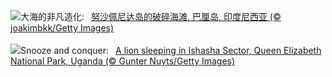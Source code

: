 ![](https://www.bing.com/th?id=OHR.NusaPenida_ZH-CN4934656933_UHD.jpg&w=1000)大海的非凡造化:&nbsp;&ensp;[努沙佩尼达岛的破碎海滩, 巴厘岛, 印度尼西亚 (© joakimbkk/Getty Images)](https://www.bing.com/th?id=OHR.NusaPenida_ZH-CN4934656933_UHD.jpg)
<br><br/>
![](https://www.bing.com/th?id=OHR.NappingLion_EN-US8441298325_UHD.jpg&w=1000)Snooze and conquer:&nbsp;&ensp;[A lion sleeping in Ishasha Sector, Queen Elizabeth National Park, Uganda (© Gunter Nuyts/Getty Images)](https://www.bing.com/th?id=OHR.NappingLion_EN-US8441298325_UHD.jpg)
<br><br/>
